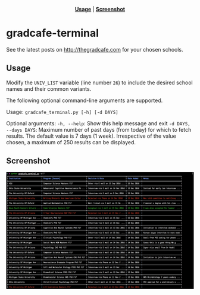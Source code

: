 <p align="center">
<b><a href="#usage">Usage</a></b>
|
<b><a href="#screenshot">Screenshot</a></b>
</p>

# gradcafe-terminal

See the latest posts on http://thegradcafe.com for your chosen schools.  

## Usage

Modify the `UNIV_LIST` variable (line number `26`) to include the desired school names and their common variants.  

The following optional command-line arguments are supported.  

Usage: `gradcafe_terminal.py [-h] [-d DAYS]`  

Optional arguments:
`-h, --help`: Show this help message and exit
`-d DAYS, --days DAYS`: Maximum number of past days (from today) for which to fetch results. The default value is 7 days (1 week). Irrespective of the value chosen, a maximum of 250 results can be displayed.

## Screenshot
<div align="center">
	<img src="screenshots/1.png" alt="Screenshot of gradcafe-terminal.">
</div><br>
